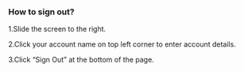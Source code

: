 ### How to sign out?
1.Slide the screen to the right.

2.Click your account name on top left corner to enter account details.

3.Click “Sign Out” at the bottom of the page.
